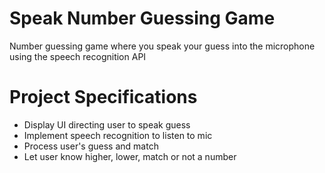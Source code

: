 # Speak Number Guessing Game
Number guessing game where you speak your guess into the microphone using the speech recognition API

# Project Specifications
* Display UI directing user to speak guess
* Implement speech recognition to listen to mic
* Process user's guess and match
* Let user know higher, lower, match or not a number